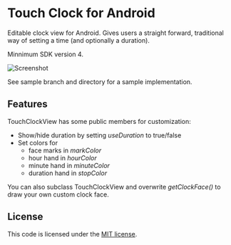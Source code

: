Touch Clock for Android
=======================

Editable clock view for Android. Gives users a straight forward,
traditional way of setting a time (and optionally a duration).

Minnimum SDK version 4.

![Screenshot](http://markusfisch.github.io/TouchClock/screenshot.png)

See sample branch and directory for a sample implementation.

Features
--------

TouchClockView has some public members for customization:

* Show/hide duration by setting _useDuration_ to true/false
* Set colors for
	* face marks in _markColor_
	* hour hand in _hourColor_
	* minute hand in _minuteColor_
	* duration hand in _stopColor_

You can also subclass TouchClockView and overwrite _getClockFace()_ to
draw your own custom clock face.

License
-------

This code is licensed under the [MIT license][1].

[1]: http://opensource.org/licenses/mit-license.php
